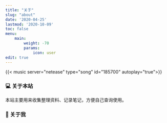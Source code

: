 ```yaml
---
title: "关于"
slug: "about"
date: '2020-04-25'
lastmod: '2020-10-09'
toc: false
menu:
    main: 
        weight: -70
        params:
            icon: user
edit: true
---
```


{{< music server="netease" type="song" id="185700"  autoplay="true">}}

### 💻 关于本站

本站主要用来收集整理资料、记录笔记，方便自己查询使用。

### 👋 关于我            

